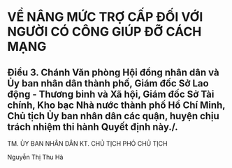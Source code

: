 # VỀ NÂNG MỨC TRỢ CẤP ĐỐI VỚI NGƯỜI CÓ CÔNG GIÚP ĐỠ CÁCH MẠNG

## Điều 3. Chánh Văn phòng Hội đồng nhân dân và Ủy ban nhân dân thành phố, Giám đốc Sở Lao động - Thương binh và Xã hội, Giám đốc Sở Tài chính, Kho bạc Nhà nước thành phố Hồ Chí Minh, Chủ tịch Ủy ban nhân dân các quận, huyện chịu trách nhiệm thi hành Quyết định này./.  
     
    
TM. ỦY BAN NHÂN DÂN 
KT. CHỦ TỊCH 
PHÓ CHỦ TỊCH 
 
 
 
 
Nguyễn Thị Thu Hà